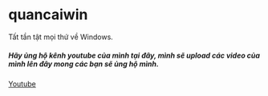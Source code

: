 # quancaiwin
Tất tần tật mọi thứ về Windows.
##### Hãy ủng hộ kênh youtube của mình tại đây, mình sẽ upload các video của mình lên đây mong các bạn sẽ ủng hộ mình.
[Youtube](https://www.youtube.com/channel/UCgHyAVPzczuOs-M5tdRhKLg)
